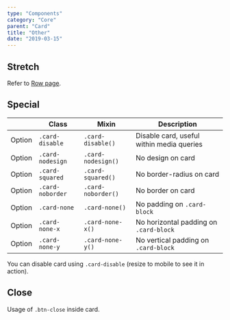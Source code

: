 ```yaml
---
type: "Components"
category: "Core"
parent: "Card"
title: "Other"
date: "2019-03-15"
---
```


## Stretch

Refer to [Row page](/components/row/other#stretch).

## Special

<div class="table-scroll">

|                         | Class                                     | Mixin                         | Description                   |
| ----------------------- | ----------------------------------------- | ----------------------------- | ----------------------------- |
| Option                  | `.card-disable`                | `.card-disable()`        | Disable card, useful within media queries            |
| Option                  | `.card-nodesign`                | `.card-nodesign()`        | No design on card            |
| Option                  | `.card-squared`                | `.card-squared()`        | No border-radius on card            |
| Option                  | `.card-noborder`                | `.card-noborder()`        | No border on card            |
| Option                  | `.card-none`                | `.card-none()`        | No padding on `.card-block`            |
| Option                  | `.card-none-x`                | `.card-none-x()`        | No horizontal padding on `.card-block`            |
| Option                  | `.card-none-y`                | `.card-none-y()`        | No vertical padding on `.card-block`            |

</div>

You can disable card using `.card-disable` (resize to mobile to see it in action).

<demo>
  <demovanilla src="vanilla/components/card/disable">
  </demovanilla>
</demo>

## Close

Usage of `.btn-close` inside card.

<demo>
  <demovanilla src="vanilla/components/card/close">
  </demovanilla>
</demo>
